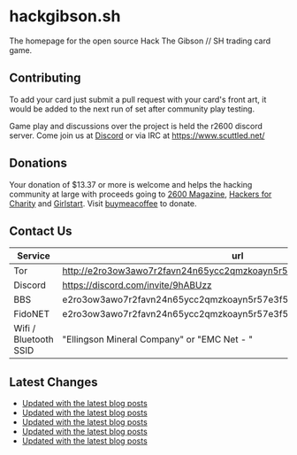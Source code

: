 # hackgibson.sh
The homepage for the open source Hack The Gibson // SH trading card game.


## Contributing

To add your card just submit a pull request with your card's front art, it would be added to the next run of set after community play testing.

Game play and discussions over the project is held the r2600 discord server. Come join us at [Discord](https://discord.com/invite/9hABUzz) or via IRC at https://www.scuttled.net/


## Donations

Your donation of $13.37 or more is welcome and helps the hacking community at large with proceeds going to [2600 Magazine](https://2600.com/), [Hackers for Charity](https://hackersforcharity.org) and [Girlstart](https://girlstart.org).  Visit [buymeacoffee](https://www.buymeacoffee.com/hackgibson.sh) to donate.


## Contact Us

Service | url
-|-
Tor | http://e2ro3ow3awo7r2favn24n65ycc2qmzkoayn5r57e3f56nvjwdcgg32ad.onion
Discord | https://discord.com/invite/9hABUzz
BBS | e2ro3ow3awo7r2favn24n65ycc2qmzkoayn5r57e3f56nvjwdcgg32ad.onion:23
FidoNET | e2ro3ow3awo7r2favn24n65ycc2qmzkoayn5r57e3f56nvjwdcgg32ad.onion:24554
Wifi / Bluetooth SSID | "Ellingson Mineral Company" or "EMC Net - <fidonet address>"

## Latest Changes
<!-- BLOG-POST-LIST:START -->
- [Updated with the latest blog posts](https://github.com/DFW2600/hackgibson.sh/commit/25e0b253064c0d9dc15d879644222265d4661572)
- [Updated with the latest blog posts](https://github.com/DFW2600/hackgibson.sh/commit/40d114d5ebbc9b62fb699dd3f27d2d1e4ef7a835)
- [Updated with the latest blog posts](https://github.com/DFW2600/hackgibson.sh/commit/7f39726ea10b3650adfa0ceb3a562274a19a6cad)
- [Updated with the latest blog posts](https://github.com/DFW2600/hackgibson.sh/commit/20aa5c74bf0a0252cabe51c84eb2573e072fcd9d)
- [Updated with the latest blog posts](https://github.com/DFW2600/hackgibson.sh/commit/8d545c72bf33af3dd5b6eba1d184f9487af99e28)
<!-- BLOG-POST-LIST:END -->

